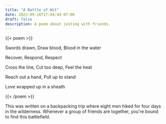 ```yaml
---
title: "A Battle of Wit"
date: 2023-09-16T17:44:44-07:00
draft: false
description: A poem about jesting with friends.
---
```


{{< poem >}}

Swords drawn, Draw blood, Blood in the water

Recover, Respond, Respect

Cross the line, Cut too deep, Feel the heat

Reach out a hand, Pull up to stand

Love wrapped up in a sheath

{{< /poem >}}

This was written on a backpacking trip where eight men hiked for four days in the wilderness. Whenever a group of friends are together, you're bound to find this battlefield.
